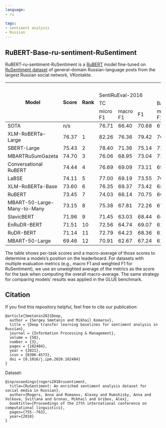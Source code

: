 ```yaml
---
language: 
- ru

tags:
- sentiment analysis
- Russian
---
```


## RuBERT-Base-ru-sentiment-RuSentiment
RuBERT-ru-sentiment-RuSentiment is a [RuBERT](https://huggingface.co/DeepPavlov/rubert-base-cased) model fine-tuned on [RuSentiment dataset](https://github.com/text-machine-lab/rusentiment) of general-domain Russian-language posts from the largest Russian social network, VKontakte. 
<table>
<thead>
  <tr>
    <th rowspan="4">Model</th>
    <th rowspan="4">Score<br></th>
    <th rowspan="4">Rank</th>
    <th colspan="12">Dataset</th>
  </tr>
  <tr>
    <td colspan="6">SentiRuEval-2016<br></td>
    <td colspan="2" rowspan="2">RuSentiment</td>
    <td rowspan="2">KRND</td>
    <td rowspan="2">LINIS Crowd</td>
    <td rowspan="2">RuTweetCorp</td>
    <td rowspan="2">RuReviews</td>
  </tr>
  <tr>
    <td colspan="3">TC</td>
    <td colspan="3">Banks</td>
  </tr>
  <tr>
    <td>micro F1</td>
    <td>macro F1</td>
    <td>F1</td>
    <td>micro F1</td>
    <td>macro F1</td>
    <td>F1</td>
    <td>wighted</td>
    <td>F1</td>
    <td>F1</td>
    <td>F1</td>
    <td>F1</td>
    <td>F1</td>
  </tr>
</thead>
<tbody>
  <tr>
    <td>SOTA</td>
    <td>n/s</td>
    <td></td>
    <td>76.71</td>
    <td>66.40</td>
    <td>70.68</td>
    <td>67.51</td>
    <td>69.53</td>
    <td>74.06</td>
    <td>78.50</td>
    <td>n/s</td>
    <td>73.63</td>
    <td>60.51</td>
    <td>83.68</td>
    <td>77.44</td>
  </tr>
  <tr>
    <td>XLM-RoBERTa-Large</td>
    <td>76.37</td>
    <td>1</td>
    <td>82.26</td>
    <td>76.36</td>
    <td>79.42</td>
    <td>76.35</td>
    <td>76.08</td>
    <td>80.89</td>
    <td>78.31</td>
    <td>75.27</td>
    <td>75.17</td>
    <td>60.03</td>
    <td>88.91</td>
    <td>78.81</td>
  </tr>
  <tr>
    <td>SBERT-Large</td>
    <td>75.43</td>
    <td>2</td>
    <td>78.40</td>
    <td>71.36</td>
    <td>75.14</td>
    <td>72.39</td>
    <td>71.87</td>
    <td>77.72</td>
    <td>78.58</td>
    <td>75.85</td>
    <td>74.20</td>
    <td>60.64</td>
    <td>88.66</td>
    <td>77.41</td>
  </tr>
  <tr>
    <td>MBARTRuSumGazeta</td>
    <td>74.70</td>
    <td>3</td>
    <td>76.06</td>
    <td>68.95</td>
    <td>73.04</td>
    <td>72.34</td>
    <td>71.93</td>
    <td>77.83</td>
    <td>76.71</td>
    <td>73.56</td>
    <td>74.18</td>
    <td>60.54</td>
    <td>87.22</td>
    <td>77.51</td>
  </tr>
  <tr>
    <td>Conversational RuBERT</td>
    <td>74.44</td>
    <td>4</td>
    <td>76.69</td>
    <td>69.09</td>
    <td>73.11</td>
    <td>69.44</td>
    <td>68.68</td>
    <td>75.56</td>
    <td>77.31</td>
    <td>74.40</td>
    <td>73.10</td>
    <td>59.95</td>
    <td>87.86</td>
    <td>77.78</td>
  </tr>
  <tr>
    <td>LaBSE</td>
    <td>74.11</td>
    <td>5</td>
    <td>77.00</td>
    <td>69.19</td>
    <td>73.55</td>
    <td>70.34</td>
    <td>69.83</td>
    <td>76.38</td>
    <td>74.94</td>
    <td>70.84</td>
    <td>73.20</td>
    <td>59.52</td>
    <td>87.89</td>
    <td>78.47</td>
  </tr>
  <tr>
    <td>XLM-RoBERTa-Base</td>
    <td>73.60</td>
    <td>6</td>
    <td>76.35</td>
    <td>69.37</td>
    <td>73.42</td>
    <td>68.45</td>
    <td>67.45</td>
    <td>74.05</td>
    <td>74.26</td>
    <td>70.44</td>
    <td>71.40</td>
    <td>60.19</td>
    <td>87.90</td>
    <td>78.28</td>
  </tr>
  <tr>
    <td>RuBERT</td>
    <td>73.45</td>
    <td>7</td>
    <td>74.03</td>
    <td>66.14</td>
    <td>70.75</td>
    <td>66.46</td>
    <td>66.40</td>
    <td>73.37</td>
    <td>75.49</td>
    <td>71.86</td>
    <td>72.15</td>
    <td>60.55</td>
    <td>86.99</td>
    <td>77.41</td>
  </tr>
  <tr>
    <td>MBART-50-Large-Many-to-Many</td>
    <td>73.15</td>
    <td>8</td>
    <td>75.38</td>
    <td>67.81</td>
    <td>72.26</td>
    <td>67.13</td>
    <td>66.97</td>
    <td>73.85</td>
    <td>74.78</td>
    <td>70.98</td>
    <td>71.98</td>
    <td>59.20</td>
    <td>87.05</td>
    <td>77.24</td>
  </tr>
  <tr>
    <td>SlavicBERT</td>
    <td>71.96</td>
    <td>9</td>
    <td>71.45</td>
    <td>63.03</td>
    <td>68.44</td>
    <td>64.32</td>
    <td>63.99</td>
    <td>71.31</td>
    <td>72.13</td>
    <td>67.57</td>
    <td>72.54</td>
    <td>58.70</td>
    <td>86.43</td>
    <td>77.16</td>
  </tr>
  <tr>
    <td>EnRuDR-BERT</td>
    <td>71.51</td>
    <td>10</td>
    <td>72.56</td>
    <td>64.74</td>
    <td>69.07</td>
    <td>61.44</td>
    <td>60.21</td>
    <td>68.34</td>
    <td>74.19</td>
    <td>69.94</td>
    <td>69.33</td>
    <td>56.55</td>
    <td>87.12</td>
    <td>77.95</td>
  </tr>
  <tr>
    <td>RuDR-BERT</td>
    <td>71.14</td>
    <td>11</td>
    <td>72.79</td>
    <td>64.23</td>
    <td>68.36</td>
    <td>61.86</td>
    <td>60.92</td>
    <td>68.48</td>
    <td>74.65</td>
    <td>70.63</td>
    <td>68.74</td>
    <td>54.45</td>
    <td>87.04</td>
    <td>77.91</td>
  </tr>
  <tr>
    <td>MBART-50-Large</td>
    <td>69.46</td>
    <td>12</td>
    <td>70.91</td>
    <td>62.67</td>
    <td>67.24</td>
    <td>61.12</td>
    <td>60.25</td>
    <td>68.41</td>
    <td>72.88</td>
    <td>68.63</td>
    <td>70.52</td>
    <td>46.39</td>
    <td>86.48</td>
    <td>77.52</td>
  </tr>
</tbody>
</table>

The table shows per-task scores and a macro-average of those scores to determine a models’s position on the leaderboard. For datasets with multiple evaluation metrics (e.g., macro F1 and weighted F1 for RuSentiment), we use an unweighted average of the metrics as the score for the task when computing the overall macro-average. The same strategy for comparing models’ results was applied in the GLUE benchmark.

## Citation
If you find this repository helpful, feel free to cite our publication:

```
@article{Smetanin2021Deep,
  author = {Sergey Smetanin and Mikhail Komarov},
  title = {Deep transfer learning baselines for sentiment analysis in Russian},
  journal = {Information Processing & Management},
  volume = {58},
  number = {3},
  pages = {102484},
  year = {2021},
  issn = {0306-4573},
  doi = {0.1016/j.ipm.2020.102484}
}
```

Dataset:
```
@inproceedings{rogers2018rusentiment,
  title={RuSentiment: An enriched sentiment analysis dataset for social media in Russian},
  author={Rogers, Anna and Romanov, Alexey and Rumshisky, Anna and Volkova, Svitlana and Gronas, Mikhail and Gribov, Alex},
  booktitle={Proceedings of the 27th international conference on computational linguistics},
  pages={755--763},
  year={2018}
}
```